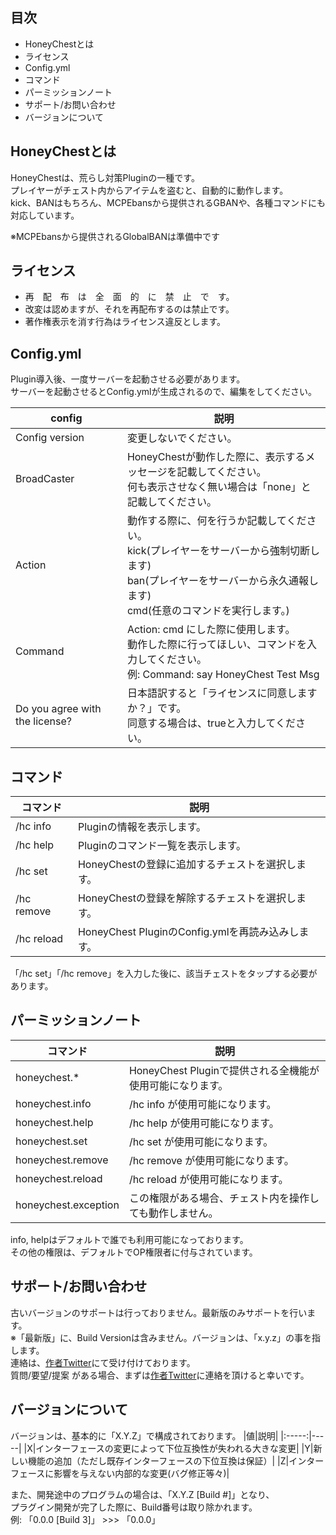 ## 目次
* HoneyChestとは
* ライセンス
* Config.yml
* コマンド
* パーミッションノート
* サポート/お問い合わせ
* バージョンについて

## HoneyChestとは
HoneyChestは、荒らし対策Pluginの一種です。  
プレイヤーがチェスト内からアイテムを盗むと、自動的に動作します。  
kick、BANはもちろん、MCPEbansから提供されるGBANや、各種コマンドにも対応しています。  

※MCPEbansから提供されるGlobalBANは準備中です

## ライセンス
* 再　配　布　は　全　面　的　に　禁　止　で　す。
* 改変は認めますが、それを再配布するのは禁止です。
* 著作権表示を消す行為はライセンス違反とします。

## Config.yml
Plugin導入後、一度サーバーを起動させる必要があります。  
サーバーを起動させるとConfig.ymlが生成されるので、編集をしてください。

|config|説明|
|-----|-----|
|Config version|変更しないでください。|
|BroadCaster|HoneyChestが動作した際に、表示するメッセージを記載してください。<br>何も表示させなく無い場合は「none」と記載してください。|
|Action|動作する際に、何を行うか記載してください。<br>kick(プレイヤーをサーバーから強制切断します)<br>ban(プレイヤーをサーバーから永久通報します)<br>cmd(任意のコマンドを実行します。)|
|Command|Action: cmd にした際に使用します。<br>動作した際に行ってほしい、コマンドを入力してください。<br>例: Command: say HoneyChest Test Msg|
|Do you agree with the license?|日本語訳すると「ライセンスに同意しますか？」です。<br>同意する場合は、trueと入力してください。|

## コマンド
|コマンド|説明|
|-----|-----|
|/hc info|Pluginの情報を表示します。|
|/hc help|Pluginのコマンド一覧を表示します。|
|/hc set|HoneyChestの登録に追加するチェストを選択します。|
|/hc remove|HoneyChestの登録を解除するチェストを選択します。|
|/hc reload|HoneyChest PluginのConfig.ymlを再読み込みします。|

「/hc set」「/hc remove」を入力した後に、該当チェストをタップする必要があります。

## パーミッションノート
|コマンド|説明|
|-----|-----|
|honeychest.*|HoneyChest Pluginで提供される全機能が使用可能になります。|
|honeychest.info|/hc info が使用可能になります。|
|honeychest.help|/hc help が使用可能になります。|
|honeychest.set|/hc set が使用可能になります。|
|honeychest.remove|/hc remove が使用可能になります。|
|honeychest.reload|/hc reload が使用可能になります。|
|honeychest.exception|この権限がある場合、チェスト内を操作しても動作しません。|

info, helpはデフォルトで誰でも利用可能になっております。  
その他の権限は、デフォルトでOP権限者に付与されています。

## サポート/お問い合わせ
古いバージョンのサポートは行っておりません。最新版のみサポートを行います。  
※「最新版」に、Build Versionは含みません。バージョンは、「x.y.z」の事を指します。  
連絡は、[作者Twitter](http://twitter.com/rain318_1995)にて受け付けております。  
質問/要望/提案 がある場合、まずは[作者Twitter](http://twitter.com/rain318_1995)に連絡を頂けると幸いです。

## バージョンについて
バージョンは、基本的に「X.Y.Z」で構成されております。
|値|説明|
|:-----:|-----|
|X|インターフェースの変更によって下位互換性が失われる大きな変更|
|Y|新しい機能の追加（ただし既存インターフェースの下位互換は保証）|
|Z|インターフェースに影響を与えない内部的な変更(バグ修正等々)|

また、開発途中のプログラムの場合は、「X.Y.Z [Build #]」となり、  
プラグイン開発が完了した際に、Build番号は取り除かれます。  
例: 「0.0.0 [Build 3]」  >>>  「0.0.0」